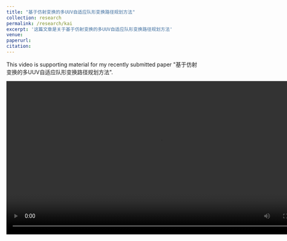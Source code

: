 ```yaml
---
title: "基于仿射变换的多UUV自适应队形变换路径规划方法"
collection: research
permalink: /research/kai
excerpt: '这篇文章是关于基于仿射变换的多UUV自适应队形变换路径规划方法'
venue:
paperurl:
citation:
---
```



<html lang="en">
<head>
    <meta charset="UTF-8">
    <meta name="viewport" content="width=device-width, initial-scale=1.0">
    <title>Supporting Material</title>
</head>
<body>
    <p>This video is supporting material for my recently submitted paper "基于仿射变换的多UUV自适应队形变换路径规划方法".</p>
    <video src="../videos/kai.mp4" autoplay="true" controls="controls" width="800" height="400"></video>
</body>
</html>
